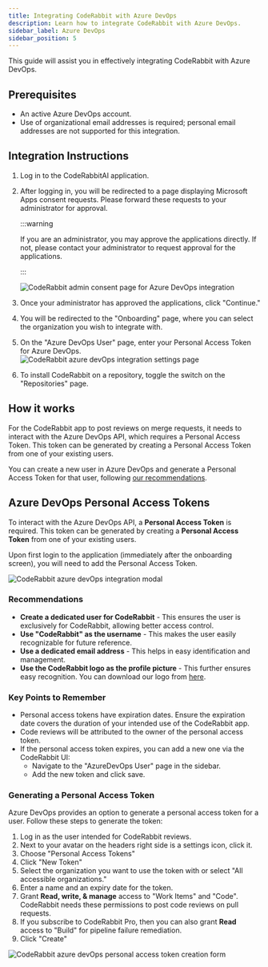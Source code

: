 ```yaml
---
title: Integrating CodeRabbit with Azure DevOps
description: Learn how to integrate CodeRabbit with Azure DevOps.
sidebar_label: Azure DevOps
sidebar_position: 5
---
```


This guide will assist you in effectively integrating CodeRabbit with Azure
DevOps.

## Prerequisites

- An active Azure DevOps account.
- Use of organizational email addresses is required; personal email addresses
  are not supported for this integration.

## Integration Instructions

1. Log in to the CodeRabbitAI application.
2. After logging in, you will be redirected to a page displaying Microsoft Apps
   consent requests. Please forward these requests to your administrator for
   approval.

   :::warning

   If you are an administrator, you may approve the applications directly. If not,
   please contact your administrator to request approval for the applications.

   :::

   ![CodeRabbit admin consent page for Azure DevOps integration](/img/integrations/azure_apps_consent_page.png)

3. Once your administrator has approved the applications, click "Continue."
4. You will be redirected to the "Onboarding" page, where you can select the
   organization you wish to integrate with.
5. On the "Azure DevOps User" page, enter your Personal Access Token for Azure
   DevOps.
   ![CodeRabbit azure devOps integration settings page](/img/integrations/azure_devops_user_page.png)
6. To install CodeRabbit on a repository, toggle the switch on the
   "Repositories" page.

## How it works

For the CodeRabbit app to post reviews on merge requests, it needs to interact
with the Azure DevOps API, which requires a Personal Access Token. This token
can be generated by creating a Personal Access Token from one of your existing
users.

You can create a new user in Azure DevOps and generate a Personal Access Token
for that user, following [our recommendations](#recommendations).

## Azure DevOps Personal Access Tokens

To interact with the Azure DevOps API, a **Personal Access Token** is required.
This token can be generated by creating a **Personal Access Token** from one of
your existing users.

Upon first login to the application (immediately after the onboarding screen),
you will need to add the Personal Access Token.

![CodeRabbit azure devOps integration modal](/img/integrations/azure_personal_access_token_add.png)

### Recommendations

- **Create a dedicated user for CodeRabbit** - This ensures the user is
  exclusively for CodeRabbit, allowing better access control.
- **Use "CodeRabbit" as the username** - This makes the user easily recognizable
  for future reference.
- **Use a dedicated email address** - This helps in easy identification and
  management.
- **Use the CodeRabbit logo as the profile picture** - This further ensures easy
  recognition. You can download our logo from
  [here](/img/integrations/logo.png "download").

### Key Points to Remember

- Personal access tokens have expiration dates. Ensure the expiration date
  covers the duration of your intended use of the CodeRabbit app.
- Code reviews will be attributed to the owner of the personal access token.
- If the personal access token expires, you can add a new one via the CodeRabbit
  UI:
  - Navigate to the "AzureDevOps User" page in the sidebar.
  - Add the new token and click save.

### Generating a Personal Access Token

Azure DevOps provides an option to generate a personal access token for a user.
Follow these steps to generate the token:

1. Log in as the user intended for CodeRabbit reviews.
2. Next to your avatar on the headers right side is a settings icon, click it.
3. Choose "Personal Access Tokens"
4. Click "New Token"
5. Select the organization you want to use the token with or select "All
   accessible organizations."
6. Enter a name and an expiry date for the token.
7. Grant **Read, write, & manage** access to "Work Items" and "Code". CodeRabbit needs these permissions to post code reviews on pull requests.
8. If you subscribe to CodeRabbit Pro, then you can also grant **Read** access to "Build" for pipeline failure remediation.
9. Click "Create"

![CodeRabbit azure devOps personal access token creation form](/img/integrations/azure-access-token.png)
